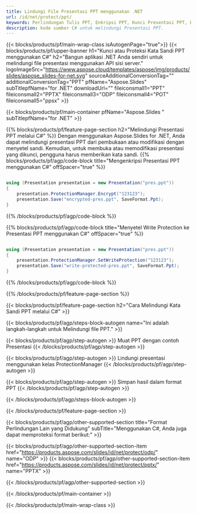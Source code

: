 ```yaml
---
title: Lindungi File Presentasi PPT menggunakan .NET
url: /id/net/protect/ppt/
keywords: Perlindungan Tulis PPT, Enkripsi PPT, Kunci Presentasi PPT, Lindungi PPT
description: kode sumber C# untuk melindungi Presentasi PPT.
---
```


{{< blocks/products/pf/main-wrap-class isAutogenPage="true">}}
{{< blocks/products/pf/upper-banner h1="Kunci atau Proteksi Kata Sandi PPT menggunakan C#" h2="Bangun aplikasi .NET Anda sendiri untuk melindungi file presentasi menggunakan API sisi server." logoImageSrc="https://www.aspose.cloud/templates/aspose/img/products/slides/aspose_slides-for-net.svg" sourceAdditionalConversionTag="" additionalConversionTag="PPT" pfName="Aspose.Slides" subTitlepfName="for .NET" downloadUrl="" fileiconsmall1="PPT" fileiconsmall2="PPTX" fileiconsmall3="ODP" fileiconsmall4="POT" fileiconsmall5="ppsx" >}}

{{< blocks/products/pf/main-container pfName="Aspose.Slides " subTitlepfName="for .NET" >}}

{{% blocks/products/pf/feature-page-section  h2="Melindungi Presentasi PPT melalui C#" %}}
Dengan menggunakan Aspose.Slides for .NET, Anda dapat melindungi presentasi PPT dari pembukaan atau modifikasi dengan menyetel sandi. Kemudian, untuk membuka atau memodifikasi presentasi yang dikunci, pengguna harus memberikan kata sandi.
{{% blocks/products/pf/agp/code-block title="Mengenkripsi Presentasi PPT menggunakan C#" offSpacer="true" %}}

```cs

using (Presentation presentation = new Presentation("pres.ppt"))
{
    presentation.ProtectionManager.Encrypt("123123");
    presentation.Save("encrypted-pres.ppt", SaveFormat.Ppt);
}
```

{{% /blocks/products/pf/agp/code-block %}}

{{% blocks/products/pf/agp/code-block title="Menyetel Write Protection ke Presentasi PPT menggunakan C#" offSpacer="true" %}}

```cs

using (Presentation presentation = new Presentation("pres.ppt"))
{
    presentation.ProtectionManager.SetWriteProtection("123123");
    presentation.Save("write-protected-pres.ppt", SaveFormat.Ppt);
}
```

{{% /blocks/products/pf/agp/code-block %}}

{{% /blocks/products/pf/feature-page-section %}}

{{< blocks/products/pf/feature-page-section  h2="Cara Melindungi Kata Sandi PPT melalui C#" >}}

{{< blocks/products/pf/agp/steps-block-autogen name="Ini adalah langkah-langkah untuk Melindungi file PPT." >}}

{{< blocks/products/pf/agp/step-autogen >}}
Muat PPT dengan contoh Presentasi
{{< /blocks/products/pf/agp/step-autogen >}}

{{< blocks/products/pf/agp/step-autogen >}}
Lindungi presentasi menggunakan kelas ProtectionManager
{{< /blocks/products/pf/agp/step-autogen >}}

{{< blocks/products/pf/agp/step-autogen >}}
Simpan hasil dalam format PPT
{{< /blocks/products/pf/agp/step-autogen >}}

{{< /blocks/products/pf/agp/steps-block-autogen >}}

{{< /blocks/products/pf/feature-page-section >}}

{{< blocks/products/pf/agp/other-supported-section title="Format Perlindungan Lain yang Didukung" subTitle="Menggunakan C#, Anda juga dapat memproteksi format berikut:" >}}

{{< blocks/products/pf/agp/other-supported-section-item href="https://products.aspose.com/slides/id/net/protect/odp/" name="ODP" >}}
{{< blocks/products/pf/agp/other-supported-section-item href="https://products.aspose.com/slides/id/net/protect/pptx/" name="PPTX" >}}


{{< /blocks/products/pf/agp/other-supported-section >}}

{{< /blocks/products/pf/main-container >}}
    
{{< /blocks/products/pf/main-wrap-class >}}